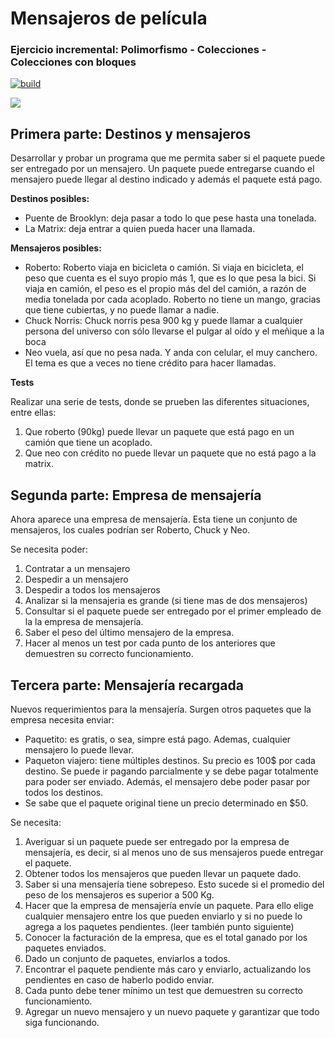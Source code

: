 # Mensajeros de película

### Ejercicio incremental: Polimorfismo - Colecciones - Colecciones con bloques 

[![build](https://github.com/wollok/polimorfismoColeccionesMensajerosDePelicula/actions/workflows/ci.yml/badge.svg)](https://github.com/wollok/polimorfismoColeccionesMensajerosDePelicula/actions/workflows/ci.yml)

![](matrix.jpeg)

## Primera parte: Destinos y mensajeros

Desarrollar y probar un programa que me permita saber si el paquete puede ser entregado por un mensajero. Un paquete puede entregarse cuando el mensajero puede llegar al destino indicado y además el paquete está pago.

**Destinos posibles:**

- Puente de Brooklyn: deja pasar a todo lo que pese hasta una tonelada.
- La Matrix: deja entrar a quien pueda hacer una llamada.

**Mensajeros posibles:**

- Roberto: Roberto viaja en bicicleta o camión. Si viaja en bicicleta, el peso que cuenta es el suyo propio más 1, que es lo que pesa la bici. Si viaja en camión, el peso es el propio más del del camión, a razón de media tonelada por cada acoplado. Roberto no tiene un mango, gracias que tiene cubiertas, y no puede llamar a nadie.
- Chuck Norris: Chuck norris pesa 900 kg y puede llamar a cualquier persona del universo con sólo llevarse el pulgar al oído y el meñique a la boca
- Neo vuela, así que no pesa nada. Y anda con celular, el muy canchero. El tema es que a veces no tiene crédito para hacer llamadas.

**Tests**

Realizar una serie de tests, donde se prueben las diferentes situaciones, entre ellas:

1. Que roberto (90kg) puede llevar un paquete que está pago en un camión que tiene un acoplado.
2. Que neo con crédito no puede llevar un paquete que no está pago a la matrix.

## Segunda parte: Empresa de mensajería 

Ahora aparece una empresa de mensajería. Esta tiene un conjunto de mensajeros, los cuales podrían ser Roberto, Chuck y Neo. 

Se necesita poder:

1. Contratar a un mensajero
2. Despedir a un mensajero
3. Despedir a todos los mensajeros
4. Analizar si la mensajeria es grande (si tiene mas de dos mensajeros)
5. Consultar si el paquete puede ser entregado por el primer empleado de la la empresa de mensajería. 
6. Saber el peso del último mensajero de la empresa. 
7. Hacer al menos un test por cada punto de los anteriores que demuestren su correcto funcionamiento.


## Tercera parte: Mensajería  recargada

Nuevos requerimientos para la mensajería. Surgen otros paquetes que la empresa necesita enviar:
- Paquetito: es gratis, o sea, simpre está pago. Ademas, cualquier mensajero lo puede llevar.
- Paqueton viajero: tiene múltiples destinos. Su precio es 100$ por cada destino. Se puede ir pagando parcialmente y se debe pagar totalmente para poder ser enviado. Además, el mensajero debe poder pasar por todos los destinos.
- Se sabe que el paquete original tiene un precio determinado en $50.

Se necesita:
1. Averiguar si un paquete puede ser entregado por la empresa de mensajería, es decir, si al menos uno de sus mensajeros puede entregar el paquete.
2. Obtener todos los mensajeros que pueden llevar un paquete dado. 
3. Saber si una mensajería tiene sobrepeso. Esto sucede si el promedio del peso de los mensajeros es superior a 500 Kg. 
4. Hacer que la empresa de mensajería envíe un paquete. Para ello elige cualquier mensajero entre los que pueden enviarlo y si no puede lo agrega a los paquetes pendientes. (leer también punto siguiente)
5. Conocer la facturación de la empresa, que es el total ganado por los paquetes enviados.
6. Dado un conjunto de paquetes, enviarlos a todos.
7. Encontrar el paquete pendiente más caro y enviarlo, actualizando los pendientes en caso de haberlo podido enviar.
8. Cada punto debe tener mínimo un test que demuestren su correcto funcionamiento.
9. Agregar un nuevo mensajero y un nuevo paquete y garantizar que todo siga funcionando.

